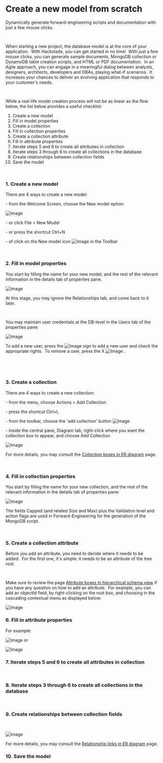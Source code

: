 # Create a new model from scratch

Dynamically generate forward-engineering scripts and documentation with just a few mouse clicks. &nbsp;

&nbsp;

When starting a new project, the database model is at the core of your application.&nbsp; With Hackolade, you can get started in no time\!&nbsp; With just a few mouse clicks, you can generate sample documents, MongoDB collection or DynamoDB table creation scripts, and HTML or PDF documentation.&nbsp; In an Agile approach, you can engage in a meaningful dialog between analysts, designers, architects, developers and DBAs, playing what-if scenarios.&nbsp; It increases your chances to deliver an evolving application that responds to your customer's needs.

&nbsp;

While a real-life model creation process will not be as linear as the flow below, the list below provides a useful checklist:

1. Create a new model
1. Fill in model properties
1. Create a collection
1. Fill in collection properties
1. Create a collection attribute
1. Fill in attribute properties
1. Iterate steps 5 and 6 to create all attributes in collection
1. Iterate steps 3 through 6 to create all collections in the database
1. Create relationships between collection fields
1. Save the model

&nbsp;

### &#49;. Create a new model

There are 4 ways to create a new model:

\- from the Welcome Screen, choose the New model option:

![Image](<lib/Create%20new%20model.png>)

\- or click File \> New Model

\- or press the shortcut Ctrl+N

\- of click on the New model icon ![Image](<lib/Icons%20-%20newModel.jpeg>) in the Toolbar

&nbsp;

### &#50;. Fill in model properties

You start by filling the name for your new model, and the rest of the relevant information in the details tab of properties pane.

![Image](<lib/Creat%20new%20model%20properties.png>)

At this stage, you may ignore the Relationships tab, and come back to it later.

&nbsp;

You may maintain user credentials at the DB-level in the Users tab of the properties pane:

![Image](<lib/Create%20new%20model%20-%20user%20credentials.png>)

To add a new user, press the ![Image](<lib/Properties%20pane%20controls%20-%20add%20entry.png>) sign to add a new user and check the appropriate rights.&nbsp; To remove a user, press the X ![Image](<lib/Properties%20pane%20controls%20-%20delete%20entry.png>) .

&nbsp;

&nbsp;

### &#51;. Create a collection

There are 4 ways to create a new collection:

\- from the menu, choose Actions \> Add Collection

\- press the shortcut Ctrl+L

\- from the toolbar, choose the 'add collection' button ![Image](<lib/Icons%20-%20addCollection.jpeg>)

\- inside the central pane, Diagram tab, right-click where you want the collection box to appear, and choose Add Collection

![Image](<lib/Contextual%20menu%20-%20Add%20collection.png>)

For more details, you may consult the [Collection boxes in ER diagram](<EntityboxesinERdiagram.md>) page.

&nbsp;

### &#52;. Fill in collection properties

You start by filling the name for your new collection, and the rest of the relevant information in the details tab of properties pane:

![Image](<lib/Properties%20pane%20-%20Collection.png>)

The fields Capped (and related Size and Max) plus the Validation level and action flags are used in Forward-Engineering for the generation of the MongoDB script.&nbsp;

&nbsp;

### &#53;. Create a collection attribute

Before you add an attribute, you need to decide where it needs to be added.&nbsp; For the first one, it's simple: it needs to be an attribute of the tree root.

&nbsp;

Make sure to review the page [Attribute boxes in hierarchical schema view](<Attributeboxesinhierarchicalsche.md>) if you have any question on how to add an attribute.&nbsp; For example, you can add an objectId field, by right-clicking on the root box, and choosing in the cascading contextual menu as displayed below:

![Image](<lib/Create%20collection%20attributes.png>)

### &#54;. Fill in attribute properties

For example:

![Image](<lib/Properties%20pane%20-%20field%20details0.png>) or&nbsp;

![Image](<lib/Properties%20pane%20-%20field%20details1.png>)

### &#55;. Iterate steps 5 and 6 to create all attributes in collection

&nbsp;

### &#56;. Iterate steps 3 through 6 to create all collections in the database

&nbsp;

### &#57;. Create relationships between collection fields

&nbsp;

![Image](<lib/ER%20Diagram%20-%20contextual%20menu%20-%20add%20relationsh.png>)

For more details, you may consult the [Relationship links in ER diagram](<RelationshiplinksinERdiagram.md>) page.

### &#49;0. Save the model

